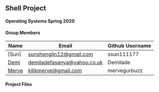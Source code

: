 ## Shell Project
#### Operating Systems Spring 2020

#### Group Members

| Name                          | Email       | Github Username |
| ----------------------------- | ----------- | --------------- |
| [Sun] | sunshenglin12@gmail.com  | ssun111177   |
| [Demi](https://github.com/Demilade/5143-OS-Fasanya.git) | demiladefasanya@yahoo.co.uk   | Demilade   |
| [Merve](https://github.com/Demilade/5143-OS-Fasanya.git) | kilikmerve@gmail.com | mervegurbuzz |

#### Project Files
